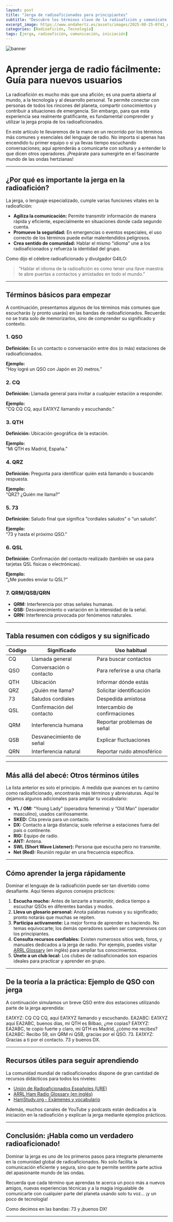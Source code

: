 ```yaml
---
layout: post
title: "Jerga de radioaficionados para principiantes"
subtitle: "Descubre los términos clave de la radioafición y comunícate como un experto desde tus primeros contactos."
excerpt_image: https://www.ondahertz.es/assets/images/2025-08-25-0741_Aprender_jerga_de_radio_fácilmente.png
categories: [Radioafición, Tecnología]
tags: [jerga, radioafición, comunicación, iniciación]
---
```


![banner](https://www.ondahertz.es/assets/images/2025-08-25-0741_Aprender_jerga_de_radio_fácilmente.png "Ilustración colorida sobre la jerga de radio, equipos y comunicación global.")

# Aprender jerga de radio fácilmente: Guía para nuevos usuarios

La radioafición es mucho más que una afición; es una puerta abierta al mundo, a la tecnología y al desarrollo personal. Te permite conectar con personas de todos los rincones del planeta, compartir conocimientos y contribuir a situaciones de emergencia. Sin embargo, para que esta experiencia sea realmente gratificante, es fundamental comprender y utilizar la jerga propia de los radioaficionados.

En este artículo te llevaremos de la mano en un recorrido por los términos más comunes y esenciales del lenguaje de radio. No importa si apenas has encendido tu primer equipo o si ya llevas tiempo escuchando conversaciones; aquí aprenderás a comunicarte con soltura y a entender lo que dicen otros operadores. ¡Prepárate para sumergirte en el fascinante mundo de las ondas hertzianas!

---

## ¿Por qué es importante la jerga en la radioafición?

La jerga, o lenguaje especializado, cumple varias funciones vitales en la radioafición:

- **Agiliza la comunicación:** Permite transmitir información de manera rápida y eficiente, especialmente en situaciones donde cada segundo cuenta.
- **Promueve la seguridad:** En emergencias o eventos especiales, el uso correcto de los términos puede evitar malentendidos peligrosos.
- **Crea sentido de comunidad:** Hablar el mismo “idioma” une a los radioaficionados y refuerza la identidad del grupo.

Como dijo el célebre radioaficionado y divulgador G4ILO:

> “Hablar el idioma de la radioafición es como tener una llave maestra: te abre puertas a contactos y amistades en todo el mundo.”

---

## Términos básicos para empezar

A continuación, presentamos algunos de los términos más comunes que escucharás (y pronto usarás) en las bandas de radioaficionados. Recuerda: no se trata solo de memorizarlos, sino de comprender su significado y contexto.

### 1. QSO

**Definición:** Es un contacto o conversación entre dos (o más) estaciones de radioaficionados.

**Ejemplo:**  
“Hoy logré un QSO con Japón en 20 metros.”

### 2. CQ

**Definición:** Llamada general para invitar a cualquier estación a responder.

**Ejemplo:**  
“CQ CQ CQ, aquí EA1XYZ llamando y escuchando.”

### 3. QTH

**Definición:** Ubicación geográfica de la estación.

**Ejemplo:**  
“Mi QTH es Madrid, España.”

### 4. QRZ

**Definición:** Pregunta para identificar quién está llamando o buscando respuesta.

**Ejemplo:**  
“QRZ? ¿Quién me llama?”

### 5. 73

**Definición:** Saludo final que significa “cordiales saludos” o “un saludo”.

**Ejemplo:**  
“73 y hasta el próximo QSO.”

### 6. QSL

**Definición:** Confirmación del contacto realizado (también se usa para tarjetas QSL físicas o electrónicas).

**Ejemplo:**  
“¿Me puedes enviar tu QSL?”

### 7. QRM/QSB/QRN

- **QRM:** Interferencia por otras señales humanas.
- **QSB:** Desvanecimiento o variación en la intensidad de la señal.
- **QRN:** Interferencia provocada por fenómenos naturales.

---

## Tabla resumen con códigos y su significado

| Código | Significado                              | Uso habitual                   |
|--------|------------------------------------------|--------------------------------|
| CQ     | Llamada general                         | Para buscar contactos          |
| QSO    | Conversación o contacto                  | Para referirse a una charla    |
| QTH    | Ubicación                                | Informar dónde estás           |
| QRZ    | ¿Quién me llama?                         | Solicitar identificación       |
| 73     | Saludos cordiales                        | Despedida amistosa             |
| QSL    | Confirmación del contacto                | Intercambio de confirmaciones  |
| QRM    | Interferencia humana                     | Reportar problemas de señal    |
| QSB    | Desvanecimiento de señal                 | Explicar fluctuaciones         |
| QRN    | Interferencia natural                    | Reportar ruido atmosférico     |

---

## Más allá del abecé: Otros términos útiles

La lista anterior es solo el principio. A medida que avances en tu camino como radioaficionado, encontrarás más términos y abreviaturas. Aquí te dejamos algunos adicionales para ampliar tu vocabulario:

- **YL / OM:** “Young Lady” (operadora femenina) y “Old Man” (operador masculino), usados cariñosamente.
- **SKED:** Cita previa para un contacto.
- **DX:** Contacto a larga distancia; suele referirse a estaciones fuera del país o continente.
- **RIG:** Equipo de radio.
- **ANT:** Antena.
- **SWL (Short Wave Listener):** Persona que escucha pero no transmite.
- **Net (Red):** Reunión regular en una frecuencia específica.

---

## Cómo aprender la jerga rápidamente

Dominar el lenguaje de la radioafición puede ser tan divertido como desafiante. Aquí tienes algunos consejos prácticos:

1. **Escucha mucho:** Antes de lanzarte a transmitir, dedica tiempo a escuchar QSOs en diferentes bandas y modos.
2. **Lleva un glosario personal:** Anota palabras nuevas y su significado; pronto notarás que muchas se repiten.
3. **Participa activamente:** La mejor forma de aprender es haciendo. No temas equivocarte; los demás operadores suelen ser comprensivos con los principiantes.
4. **Consulta recursos confiables:** Existen numerosos sitios web, foros, y manuales dedicados a la jerga de radio. Por ejemplo, puedes visitar [ARRL Glossary](http://www.arrl.org/ham-radio-glossary) (en inglés) para ampliar tus conocimientos.
5. **Únete a un club local:** Los clubes de radioaficionados son espacios ideales para practicar y aprender en grupo.

---

## De la teoría a la práctica: Ejemplo de QSO con jerga

A continuación simulamos un breve QSO entre dos estaciones utilizando parte de la jerga aprendida:


EA1XYZ: CQ CQ CQ, aquí EA1XYZ llamando y escuchando.
EA2ABC: EA1XYZ aquí EA2ABC, buenos días, mi QTH es Bilbao, ¿me copias?
EA1XYZ: EA2ABC, te copio fuerte y claro, mi QTH es Madrid, ¿cómo me recibes?
EA2ABC: Recibo 59, sin QRM ni QSB, gracias por el QSO. 73.
EA1XYZ: Gracias a ti por el contacto. 73 y buenos DX.


---

## Recursos útiles para seguir aprendiendo

La comunidad mundial de radioaficionados dispone de gran cantidad de recursos didácticos para todos los niveles:

- [Unión de Radioaficionados Españoles (URE)](https://www.ure.es)
- [ARRL Ham Radio Glossary (en inglés)](http://www.arrl.org/ham-radio-glossary)
- [HamStudy.org - Exámenes y vocabulario](https://hamstudy.org/)

Además, muchos canales de YouTube y podcasts están dedicados a la iniciación en la radioafición y explican la jerga mediante ejemplos prácticos.

---

## Conclusión: ¡Habla como un verdadero radioaficionado!

Dominar la jerga es uno de los primeros pasos para integrarte plenamente en la comunidad global de radioaficionados. No solo facilita la comunicación eficiente y segura, sino que te permite sentirte parte activa del apasionante mundo de las ondas.

Recuerda que cada término que aprendas te acerca un poco más a nuevos amigos, nuevas experiencias técnicas y a la magia inigualable de comunicarte con cualquier parte del planeta usando solo tu voz… ¡y un poco de tecnología!

Como decimos en las bandas: 73 y ¡buenos DX!

---